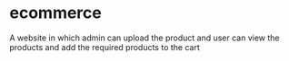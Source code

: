 # ecommerce
A website in which admin can upload the product and user can view the products and add the required products to the cart
